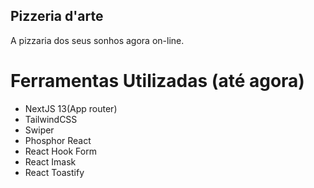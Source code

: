 ## Pizzeria d'arte

A pizzaria dos seus sonhos agora on-line.

# Ferramentas Utilizadas (até agora)
- NextJS 13(App router)
- TailwindCSS
- Swiper
- Phosphor React
- React Hook Form
- React Imask
- React Toastify